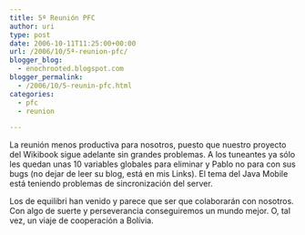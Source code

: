 ```yaml
---
title: 5ª Reunión PFC
author: uri
type: post
date: 2006-10-11T11:25:00+00:00
url: /2006/10/5ª-reunion-pfc/
blogger_blog:
  - enochrooted.blogspot.com
blogger_permalink:
  - /2006/10/5-reunin-pfc.html
categories:
  - pfc
  - reunion

---
```

La reunión menos productiva para nosotros, puesto que nuestro proyecto del Wikibook sigue adelante sin grandes problemas. A los tuneantes ya sólo les quedan unas 10 variables globales para eliminar y Pablo no para con sus bugs (no dejar de leer su blog, está en mis Links). El tema del Java Mobile está teniendo problemas de sincronización del server.

Los de equilibri han venido y parece que ser que colaborarán con nosotros. Con algo de suerte y perseverancia conseguiremos un mundo mejor. O, tal vez, un viaje de cooperación a Bolívia.